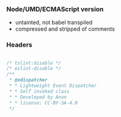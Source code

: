 ### Node/UMD/ECMAScript version
- untainted, not babel transpiled
- compressed and stripped of comments


### Headers
```js

/* tslint:disable */
/* eslint-disable */
/**
 * @xdispatcher
 * * Lightweight Event Dispatcher
 * * Self invoked class
 * * Developed by Anon
 * * license: CC-BY-SA-4.0
 */


```